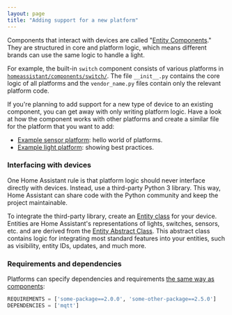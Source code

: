```yaml
---
layout: page
title: "Adding support for a new platform"
---
```


Components that interact with devices are called "[Entity Components](https://github.com/home-assistant/home-assistant/blob/dev/homeassistant/helpers/entity_component.py)." They are structured in core and platform logic, which means different brands can use the same logic to handle a light.

For example, the built-in `switch` component consists of various platforms in [`homeassistant/components/switch/`](https://github.com/home-assistant/home-assistant/tree/master/homeassistant/components/switch). The file `__init__.py` contains the core logic of all platforms and the `vendor_name.py` files contain only the relevant platform code.

If you're planning to add support for a new type of device to an existing component, you can get away with only writing platform logic. Have a look at how the component works with other platforms and create a similar file for the platform that you want to add:

 - [Example sensor platform](/developers/platform_example_sensor): hello world of platforms.
 - [Example light platform](/developers/platform_example_light): showing best practices.

### Interfacing with devices

One Home Assistant rule is that platform logic should never interface directly with devices. Instead, use a third-party Python 3 library. This way, Home Assistant can share code with the Python community and keep the project maintainable.

To integrate the third-party library, create an [Entity class](https://github.com/home-assistant/home-assistant/blob/dev/homeassistant/helpers/entity.py) for your device. Entities are Home Assistant's representations of lights, switches, sensors, etc. and are derived from the [Entity Abstract Class](https://github.com/home-assistant/home-assistant/blob/master/homeassistant/helpers/entity.py). This abstract class contains logic for integrating most standard features into your entities, such as visibility, entity IDs, updates, and much more.

### Requirements and dependencies

Platforms can specify dependencies and requirements [the same way as components](/developers/component_deps_and_reqs):

```python
REQUIREMENTS = ['some-package==2.0.0', 'some-other-package==2.5.0']
DEPENDENCIES = ['mqtt']
```


